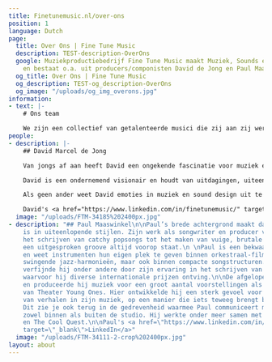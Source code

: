 ```yaml
---
title: Finetunemusic.nl/over-ons
position: 1
language: Dutch
page:
  title: Over Ons | Fine Tune Music
  description: TEST-description-OverOns
  google: Muziekproductiebedrijf Fine Tune Music maakt Muziek, Sounds en Voice overs
    en bestaat o.a. uit producers/componisten David de Jong en Paul Maaswinkel.
  og_title: Over Ons | Fine Tune Music
  og_description: TEST-og_description-OverOns
  og_image: "/uploads/og_img_overons.jpg"
information:
- text: |-
    # Ons team

    We zijn een collectief van getalenteerde musici die zij aan zij werken, bestaande uit David en Paul, beide componist en muziekproducent. Diversiteit zit in ons DNA, en dat hoor je terug in ons portfolio. Ons team bestaat uit vakgekken. We zetten ons graag in om iets unieks te creëren, met onze kennis en naar jouw wensen.
people:
- description: |-
    ## David Marcel de Jong

    Van jongs af aan heeft David een ongekende fascinatie voor muziek en geluid. Nieuwsgierigheid is een van zijn grootste drijfveren in het creëren van bijzondere composities, waarbij zijn achtergrond als klassiek pianist van grote waarde is. Oor voor detail hoor je terug in zijn muziek; onder andere in de bedrevenheid waarmee hij rijke, gedetailleerde mixes maakt voor diverse muziekstijlen.

    David is een ondernemend visionair en houdt van uitdagingen, uiteenlopend van grote commerciële projecten tot experimentele samenwerkingen met andere kunstenaars. Als muzikale duizendpoot brengt hij naast Fine Tune Music onder verschillende alter ego’s muziek uit: van harde elektronica en donkere soul tot dynamische klassieke muziek.

    Als geen ander weet David emoties in muziek en sound design uit te drukken. Dit zet hij doeltreffend in als communicatiemiddel bij het verklanken van een identiteit en bij het meevoeren van de luisteraar. David werkte onder meer samen met Bert Visscher, Club Guy and Roni en Van Engelenburg Theaterproducties.

    David's <a href="https://www.linkedin.com/in/finetunemusic/" target="_blank">LinkedIn</a>
  image: "/uploads/FTM-34185%202400px.jpg"
- description: "## Paul Maaswinkel\n\nPaul’s brede achtergrond maakt dat hij thuis
    is in uiteenlopende stijlen. Zijn werk als songwriter en producer variëert van
    het schrijven van catchy popsongs tot het maken van vuige, brutale beats, waarbij
    een uitgesproken groove altijd voorop staat.\n \nPaul is een bekwaam arrangeur
    en weet instrumenten hun eigen plek te geven binnen orkestraal-filmische partijen,
    swingende jazz-harmonieën, maar ook binnen compacte songstructuren. Dit ambacht
    verfijnde hij onder andere door zijn ervaring in het schrijven van vocale arrangementen,
    waarvoor hij diverse internationale prijzen ontving.\n\nDe afgelopen jaren schreef
    en produceerde hij muziek voor een groot aantal voorstellingen als huiscomponist
    van Theater Young Ones. Hier ontwikkelde hij een sterk gevoel voor het vertellen
    van verhalen in zijn muziek, op een manier die iets teweeg brengt bij de luisteraar.
    Dit zie je ook terug in de gedrevenheid waarmee Paul communiceert met mede-creatieven,
    zowel binnen als buiten de studio. Hij werkte onder meer samen met Typhoon, Akwasi
    en The Cool Quest.\n\nPaul's <a href=\"https://www.linkedin.com/in/paulmaaswinkel/\"
    target=\"_blank\">LinkedIn</a>"
  image: "/uploads/FTM-34111-2-crop%202400px.jpg"
layout: about
---
```


